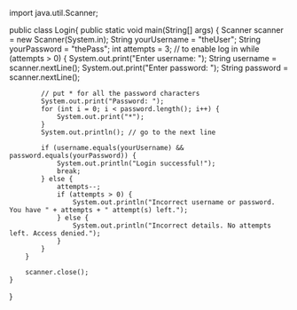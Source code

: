 
 import java.util.Scanner;

public class Login{
    public static void main(String[] args) {
        Scanner scanner = new Scanner(System.in);
        String yourUsername = "theUser";
        String yourPassword = "thePass";
        int attempts = 3;
// to enable log in
        while (attempts > 0) {
            System.out.print("Enter username: ");
            String username = scanner.nextLine();
            System.out.print("Enter password: ");
            String password = scanner.nextLine();

            // put * for all the password characters
            System.out.print("Password: ");
            for (int i = 0; i < password.length(); i++) {
                System.out.print("*");
            }
            System.out.println(); // go to the next line

            if (username.equals(yourUsername) && password.equals(yourPassword)) {
                System.out.println("Login successful!");
                break;
            } else {
                attempts--;
                if (attempts > 0) {
                    System.out.println("Incorrect username or password. You have " + attempts + " attempt(s) left.");
                } else {
                    System.out.println("Incorrect details. No attempts left. Access denied.");
                }
            }
        }

        scanner.close();
    }
}

